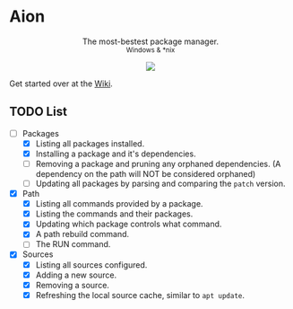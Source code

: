 # Aion

<p align="center">
	The most-bestest package manager.
	<br />
	<small>
		Windows & *nix
	</small>
</p>

<p align="center">
	<a href="./LICENSE.md"><img src="https://img.shields.io/badge/license-MIT-blue.svg"></a>
</p>

Get started over at the [Wiki](https://github.com/e3ndr/Aion/wiki).

## TODO List

- [ ] Packages
  - [x] Listing all packages installed.
  - [x] Installing a package and it's dependencies.
  - [ ] Removing a package and pruning any orphaned dependencies. (A dependency on the path will NOT be considered orphaned)
  - [ ] Updating all packages by parsing and comparing the `patch` version.
- [x] Path
  - [x] Listing all commands provided by a package.
  - [x] Listing the commands and their packages.
  - [x] Updating which package controls what command.
  - [x] A path rebuild command.
  - [ ] The RUN command.
- [x] Sources
  - [x] Listing all sources configured.
  - [x] Adding a new source.
  - [x] Removing a source.
  - [x] Refreshing the local source cache, similar to `apt update`.
